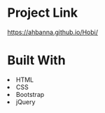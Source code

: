# Project Link 
https://ahbanna.github.io/Hobi/
# Built With
<li>HTML
<li>CSS
<li>Bootstrap
<li>jQuery
